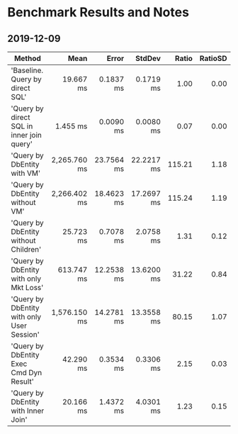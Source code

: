 ﻿# Benchmark Results and Notes

## 2019-12-09

|                                     Method |         Mean |      Error |     StdDev |  Ratio | RatioSD |
|------------------------------------------- |-------------:|-----------:|-----------:|-------:|--------:|
|            'Baseline. Query by direct SQL' |    19.667 ms |  0.1837 ms |  0.1719 ms |   1.00 |    0.00 |
|  'Query by direct SQL in inner join query' |     1.455 ms |  0.0090 ms |  0.0080 ms |   0.07 |    0.00 |
|                'Query by DbEntity with VM' | 2,265.760 ms | 23.7564 ms | 22.2217 ms | 115.21 |    1.18 |
|             'Query by DbEntity without VM' | 2,266.402 ms | 18.4623 ms | 17.2697 ms | 115.24 |    1.19 |
|       'Query by DbEntity without Children' |    25.723 ms |  0.7078 ms |  2.0758 ms |   1.31 |    0.12 |
|     'Query by DbEntity with only Mkt Loss' |   613.747 ms | 12.2538 ms | 13.6200 ms |  31.22 |    0.84 |
| 'Query by DbEntity with only User Session' | 1,576.150 ms | 14.2781 ms | 13.3558 ms |  80.15 |    1.07 |
|    'Query by DbEntity Exec Cmd Dyn Result' |    42.290 ms |  0.3534 ms |  0.3306 ms |   2.15 |    0.03 |
|        'Query by DbEntity with Inner Join' |    20.166 ms |  1.4372 ms |  4.0301 ms |   1.23 |    0.15 |
